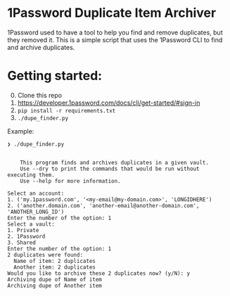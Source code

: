# 1Password Duplicate Item Archiver

1Password used to have a tool to help you find and remove duplicates, but they removed it. This is a simple script that uses the 1Password CLI to find and archive duplicates.

# Getting started:

0. Clone this repo
1. https://developer.1password.com/docs/cli/get-started/#sign-in
2. `pip install -r requirements.txt`
3. `./dupe_finder.py`

Example:

```
❯ ./dupe_finder.py


    This program finds and archives duplicates in a given vault.
    Use --dry to print the commands that would be run without executing them.
    Use --help for more information.

Select an account:
1. ('my.1password.com', '<my-email@my-domain.com>', 'LONGIDHERE')
2. ('another.domain.com', 'another-email@another-domain.com', 'ANOTHER_LONG_ID')
Enter the number of the option: 1
Select a vault:
1. Private
2. 1Password
3. Shared
Enter the number of the option: 1
2 duplicates were found:
  Name of item: 2 duplicates
  Another item: 2 duplicates
Would you like to archive these 2 duplicates now? (y/N): y
Archiving dupe of Name of item
Archiving dupe of Another item
```
